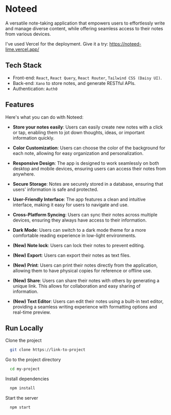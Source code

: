 # Noteed

A versatile note-taking application that empowers users to effortlessly write and manage diverse content, while offering seamless access to their notes from various devices.

I've used Vercel for the deployment. Give it a try: https://noteed-lime.vercel.app/

## Tech Stack

-   Front-end: `React`, `React Query`, `React Router`, `Tailwind CSS (Daisy UI)`.
-   Back-end: `Xano` to store notes, and generate RESTful APIs.
-   Authentication: `Auth0`

## Features

Here's what you can do with Noteed:

-   **Store your notes easily**: Users can easily create new notes with a click or tap, enabling them to jot down thoughts, ideas, or important information quickly.

-   **Color Customization**: Users can choose the color of the background for each note, allowing for easy organization and personalization.

-   **Responsive Design**: The app is designed to work seamlessly on both desktop and mobile devices, ensuring users can access their notes from anywhere.

-   **Secure Storage**: Notes are securely stored in a database, ensuring that users' information is safe and protected.

-   **User-Friendly Interface**: The app features a clean and intuitive interface, making it easy for users to navigate and use.

-   **Cross-Platform Syncing**: Users can sync their notes across multiple devices, ensuring they always have access to their information.

-   **Dark Mode**: Users can switch to a dark mode theme for a more comfortable reading experience in low-light environments.

-   **(New) Note lock**: Users can lock their notes to prevent editing.

-   **(New) Export**: Users can export their notes as text files.

-   **(New) Print**: Users can print their notes directly from the application, allowing them to have physical copies for reference or offline use.

-   **(New) Share**: Users can share their notes with others by generating a unique link. This allows for collaboration and easy sharing of information.

-   **(New) Text Editor**: Users can edit their notes using a built-in text editor, providing a seamless writing experience with formatting options and real-time preview.

## Run Locally

Clone the project

```bash
  git clone https://link-to-project
```

Go to the project directory

```bash
  cd my-project
```

Install dependencies

```bash
  npm install
```

Start the server

```bash
  npm start
```

